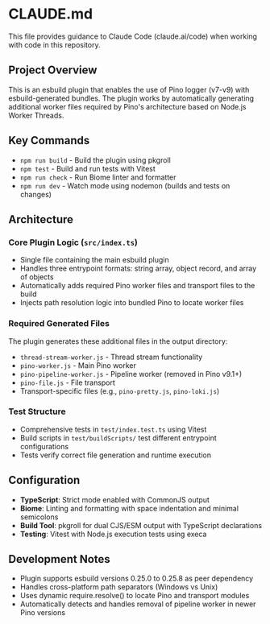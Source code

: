 # CLAUDE.md

This file provides guidance to Claude Code (claude.ai/code) when working with code in this repository.

## Project Overview

This is an esbuild plugin that enables the use of Pino logger (v7-v9) with esbuild-generated bundles. The plugin works by automatically generating additional worker files required by Pino's architecture based on Node.js Worker Threads.

## Key Commands

- `npm run build` - Build the plugin using pkgroll
- `npm test` - Build and run tests with Vitest  
- `npm run check` - Run Biome linter and formatter
- `npm run dev` - Watch mode using nodemon (builds and tests on changes)

## Architecture

### Core Plugin Logic (`src/index.ts`)
- Single file containing the main esbuild plugin
- Handles three entrypoint formats: string array, object record, and array of objects
- Automatically adds required Pino worker files and transport files to the build
- Injects path resolution logic into bundled Pino to locate worker files

### Required Generated Files
The plugin generates these additional files in the output directory:
- `thread-stream-worker.js` - Thread stream functionality
- `pino-worker.js` - Main Pino worker
- `pino-pipeline-worker.js` - Pipeline worker (removed in Pino v9.1+)  
- `pino-file.js` - File transport
- Transport-specific files (e.g., `pino-pretty.js`, `pino-loki.js`)

### Test Structure
- Comprehensive tests in `test/index.test.ts` using Vitest
- Build scripts in `test/buildScripts/` test different entrypoint configurations
- Tests verify correct file generation and runtime execution

## Configuration

- **TypeScript**: Strict mode enabled with CommonJS output
- **Biome**: Linting and formatting with space indentation and minimal semicolons
- **Build Tool**: pkgroll for dual CJS/ESM output with TypeScript declarations
- **Testing**: Vitest with Node.js execution tests using execa

## Development Notes

- Plugin supports esbuild versions 0.25.0 to 0.25.8 as peer dependency
- Handles cross-platform path separators (Windows vs Unix)
- Uses dynamic require.resolve() to locate Pino and transport modules
- Automatically detects and handles removal of pipeline worker in newer Pino versions